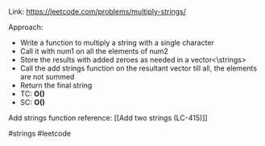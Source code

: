 Link: https://leetcode.com/problems/multiply-strings/

Approach:
- Write a function to multiply a string with a single character
- Call it with num1 on all the elements of num2
- Store the results with added zeroes as needed in a vector<\strings>
- Call the add strings function on the resultant vector till all, the elements are not summed 
- Return the final string
- TC: **O()**
- SC: **O()**

Add strings function reference: [[Add two strings (LC-415)]]


#strings #leetcode 